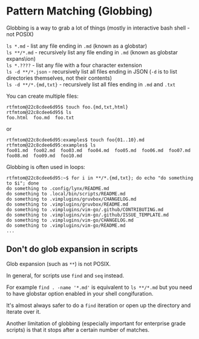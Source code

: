 # Pattern Matching (Globbing)

Globbing is a way to grab a lot of things (mostly in interactive bash shell - not POSIX)

`ls *.md` - list any file ending in `.md` (known as a globstar)\
`ls **/*.md` - recursively list any file ending in `.md` (known as globstar expans\ion)\
`ls *.????` - list any file with a four character extension\
`ls -d **/*.json` - recursively list all files ending in JSON (`-d` is to list directories themselves, not their contents)\
`ls -d **/*.{md,txt}` - recursively list all files ending in `.md` and `.txt`

You can create multiple files:
```
rtfmtom@22c8cdee6d95$ touch foo.{md,txt,html}
rtfmtom@22c8cdee6d95$ ls
foo.html  foo.md  foo.txt
```
or 
```
rtfmtom@22c8cdee6d95:examples$ touch foo{01..10}.md
rtfmtom@22c8cdee6d95:examples$ ls
foo01.md  foo02.md  foo03.md  foo04.md  foo05.md  foo06.md  foo07.md  foo08.md  foo09.md  foo10.md
```
 
Globbing is often used in loops:
```
rtfmtom@22c8cdee6d95:~$ for i in **/*.{md,txt}; do echo "do something to $i"; done
do something to .config/lynx/README.md
do something to .local/bin/scripts/README.md
do something to .vimplugins/gruvbox/CHANGELOG.md
do something to .vimplugins/gruvbox/README.md
do something to .vimplugins/vim-go/.github/CONTRIBUTING.md
do something to .vimplugins/vim-go/.github/ISSUE_TEMPLATE.md
do something to .vimplugins/vim-go/CHANGELOG.md
do something to .vimplugins/vim-go/README.md
...
```

## Don't do glob expansion in scripts
Glob expansion (such as `**`) is not POSIX. 

In general, for scripts use `find` and `seq` instead. 

For example `find . -name '*.md'` is equivalent to `ls **/*.md` but you need to have globstar option enabled in your shell congifuration. 

It's almost always safer to do a `find` iteration or open up the directory and iterate over it. 

Another limitation of globbing (especially important for enterprise grade scripts) is that it stops after a certain number of matches. 


